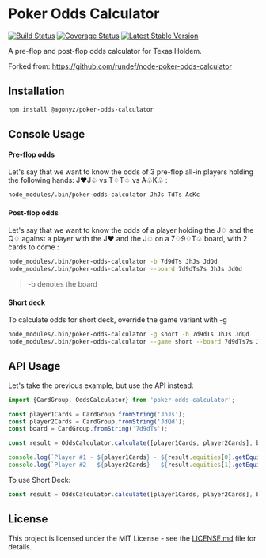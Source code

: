 # Poker Odds Calculator

[![Build Status](https://travis-ci.org/rundef/node-poker-odds-calculator.svg?branch=master)](https://travis-ci.org/rundef/node-poker-odds-calculator)
[![Coverage Status](https://coveralls.io/repos/github/rundef/node-poker-odds-calculator/badge.svg?branch=master)](https://coveralls.io/github/rundef/node-poker-odds-calculator?branch=master)
[![Latest Stable Version](https://img.shields.io/npm/v/poker-odds-calculator.svg)](https://www.npmjs.com/package/poker-odds-calculator)

A pre-flop and post-flop odds calculator for Texas Holdem.

Forked from: https://github.com/rundef/node-poker-odds-calculator

## Installation

```bash
npm install @agonyz/poker-odds-calculator
```

## Console Usage

#### Pre-flop odds

Let's say that we want to know the odds of 3 pre-flop all-in players holding the following hands: J♥J♤ vs T♢T♤ vs A♧K♧ :

```bash
node_modules/.bin/poker-odds-calculator JhJs TdTs AcKc
```

#### Post-flop odds

Let's say that we want to know the odds of a player holding the J♢ and the Q♢ against a player with the J♥ and the J♤ on a 7♢9♢T♤ board, with 2 cards to come :

```bash
node_modules/.bin/poker-odds-calculator -b 7d9dTs JhJs JdQd
node_modules/.bin/poker-odds-calculator --board 7d9dTs7s JhJs JdQd
```
> -b denotes the board

#### Short deck
 To calculate odds for short deck, override the game variant with -g
 ```bash
node_modules/.bin/poker-odds-calculator -g short -b 7d9dTs JhJs JdQd
node_modules/.bin/poker-odds-calculator --game short --board 7d9dTs7s JhJs JdQd
```

## API Usage

Let's take the previous example, but use the API instead:

```js
import {CardGroup, OddsCalculator} from 'poker-odds-calculator';

const player1Cards = CardGroup.fromString('JhJs');
const player2Cards = CardGroup.fromString('JdQd');
const board = CardGroup.fromString('7d9dTs');

const result = OddsCalculator.calculate([player1Cards, player2Cards], board);

console.log(`Player #1 - ${player1Cards} - ${result.equities[0].getEquity()}%`);
console.log(`Player #2 - ${player2Cards} - ${result.equities[1].getEquity()}%`);
```

To use Short Deck:
```js
const result = OddsCalculator.calculate([player1Cards, player2Cards], board, undefined, 'short');
```

## License

This project is licensed under the MIT License - see the [LICENSE.md](LICENSE.md) file for details.